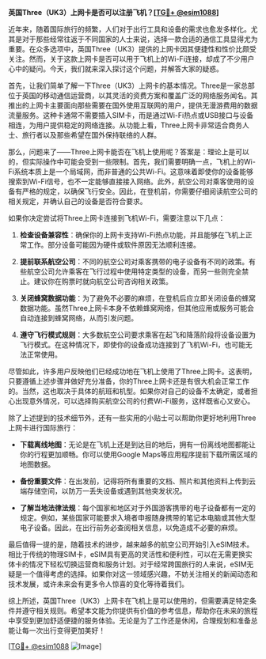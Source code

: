 **英国Three（UK3）上网卡是否可以注册飞机？[[TG💪+ @esim1088](https://t.me/s/esim1088)]**

近年来，随着国际旅行的频繁，人们对于出行工具和设备的需求也愈发多样化。尤其是对于那些经常往返于不同国家的人士来说，选择一款合适的通信工具显得尤为重要。在众多选项中，英国Three（UK3）提供的上网卡因其便捷性和性价比颇受关注。然而，关于这款上网卡是否可以用于飞机上的Wi-Fi连接，却成了不少用户心中的疑问。今天，我们就来深入探讨这个问题，并解答大家的疑惑。

首先，让我们简单了解一下Three（UK3）上网卡的基本情况。Three是一家总部位于英国的移动通信运营商，以其灵活的资费方案和覆盖广泛的网络服务闻名。其推出的上网卡主要面向那些需要在国外使用互联网的用户，提供无漫游费用的数据流量服务。这种卡通常不需要插入SIM卡，而是通过Wi-Fi热点或USB接口与设备相连，为用户提供稳定的网络连接。从功能上看，Three上网卡非常适合商务人士、旅行者以及那些希望在国外保持联络的人群。

那么，问题来了——Three上网卡能否在飞机上使用呢？答案是：理论上是可以的，但实际操作中可能会受到一些限制。首先，我们需要明确一点，飞机上的Wi-Fi系统本质上是一个局域网，而非普通的公共Wi-Fi。这意味着即使你的设备能够搜索到Wi-Fi信号，也不一定能够直接接入网络。此外，航空公司对乘客使用的设备有严格的规定，以确保飞行安全。因此，在登机前，你需要仔细阅读航空公司的相关规定，并确认自己的设备是否符合要求。

如果你决定尝试将Three上网卡连接到飞机Wi-Fi，需要注意以下几点：

1. **检查设备兼容性**：确保你的上网卡支持Wi-Fi热点功能，并且能够在飞机上正常工作。部分设备可能因为硬件或软件原因无法顺利连接。
   
2. **提前联系航空公司**：不同的航空公司对乘客携带的电子设备有不同的政策。有些航空公司允许乘客在飞行过程中使用特定类型的设备，而另一些则完全禁止。建议你在购票时就向航空公司咨询相关政策。

3. **关闭蜂窝数据功能**：为了避免不必要的麻烦，在登机后应立即关闭设备的蜂窝数据功能。虽然Three上网卡本身不依赖蜂窝网络，但其他应用或服务可能会自动连接到蜂窝网络，从而引发问题。

4. **遵守飞行模式规则**：大多数航空公司要求乘客在起飞和降落阶段将设备设置为飞行模式。在这种情况下，即使你的设备成功连接到了飞机Wi-Fi，也可能无法正常使用。

尽管如此，许多用户反映他们已经成功地在飞机上使用了Three上网卡。这表明，只要遵循上述步骤并做好充分准备，你的Three上网卡还是有很大机会正常工作的。当然，这也取决于具体的航班和机型。如果你对自己的设备不太确定，或者担心出现意外情况，可以选择购买航空公司的付费Wi-Fi服务，这样既省心又安心。

除了上述提到的技术细节外，还有一些实用的小贴士可以帮助你更好地利用Three上网卡进行国际旅行：

- **下载离线地图**：无论是在飞机上还是到达目的地后，拥有一份离线地图都能让你的行程更加顺畅。你可以使用Google Maps等应用程序提前下载所需区域的地图数据。

- **备份重要文件**：在出发前，记得将所有重要的文档、照片和其他资料上传到云端存储空间，以防万一丢失设备或遇到其他突发状况。

- **了解当地法律法规**：每个国家和地区对于外国游客携带的电子设备都有一定的规定。例如，某些国家可能要求入境者申报随身携带的笔记本电脑或其他大型电子设备。因此，在出行前务必查阅相关信息，以免造成不必要的麻烦。

最后值得一提的是，随着技术的进步，越来越多的航空公司开始引入eSIM技术。相比于传统的物理SIM卡，eSIM具有更高的灵活性和便利性，可以在无需更换实体卡的情况下轻松切换运营商和服务计划。对于经常跨国旅行的人来说，eSIM无疑是一个值得考虑的选择。如果你对这一领域感兴趣，不妨关注相关的新闻动态和技术发展，或许未来会有更多令人惊喜的变化等待着我们。

综上所述，英国Three（UK3）上网卡在飞机上是可以使用的，但需要满足特定条件并遵守相关规则。希望本文能为你提供有价值的参考信息，帮助你在未来的旅程中享受到更加舒适便捷的服务体验。无论是为了工作还是休闲，合理规划和准备总能让每一次出行变得更加美好！

[[TG💪+ @esim1088](https://t.me/s/esim1088) ![Image](https://i.postimg.cc/4NQfJmqS/Snipaste-2025-05-13-00-14-12.png)]